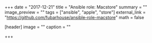+++
date = "2017-12-21"
title = "Ansible role: Macstore"
summary = ""
image_preview = ""
tags = ["ansible", "apple", "store"]
external_link = "https://github.com/fubarhouse/ansible-role-macstore"
math = false

[header]
image = ""
caption = ""

+++
